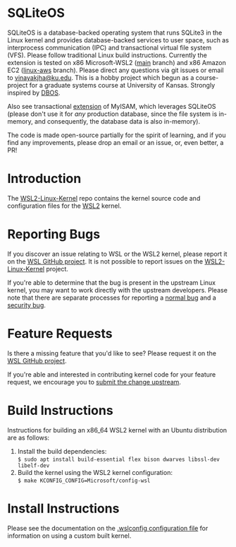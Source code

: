 # SQLiteOS

SQLiteOS is a database-backed operating system that runs SQLite3 in the Linux kernel and provides database-backed services to user space, such as interprocess communication (IPC) and transactional virtual file system (VFS). Please follow traditional Linux build instructions. Currently the extension is tested on x86 Microsoft-WSL2 ([main](https://github.com/realVinayak/SQLiteOS/tree/main) branch) and x86 Amazon EC2 ([linux-aws](https://github.com/realVinayak/SQLiteOS/tree/linux-aws) branch). Please direct any questions via git issues or email to vinayakjha@ku.edu. This is a hobby project which begun as a course-project for a graduate systems course at University of Kansas. Strongly inspired by [DBOS](https://dbos-project.github.io/).

Also see transactional [extension](https://github.com/realVinayak/mysql-server-isam) of MyISAM, which leverages SQLiteOS (please don't use it for _any_ production database, since the file system is in-memory, and consequently, the database data is also in-memory).

The code is made open-source partially for the spirit of learning, and if you find any improvements, please drop an email or an issue, or, even better, a PR!

# Introduction

The [WSL2-Linux-Kernel][wsl2-kernel] repo contains the kernel source code and
configuration files for the [WSL2][about-wsl2] kernel.

# Reporting Bugs

If you discover an issue relating to WSL or the WSL2 kernel, please report it on
the [WSL GitHub project][wsl-issue]. It is not possible to report issues on the
[WSL2-Linux-Kernel][wsl2-kernel] project.

If you're able to determine that the bug is present in the upstream Linux
kernel, you may want to work directly with the upstream developers. Please note
that there are separate processes for reporting a [normal bug][normal-bug] and
a [security bug][security-bug].

# Feature Requests

Is there a missing feature that you'd like to see? Please request it on the
[WSL GitHub project][wsl-issue].

If you're able and interested in contributing kernel code for your feature
request, we encourage you to [submit the change upstream][submit-patch].

# Build Instructions

Instructions for building an x86_64 WSL2 kernel with an Ubuntu distribution are
as follows:

1. Install the build dependencies:  
   `$ sudo apt install build-essential flex bison dwarves libssl-dev libelf-dev`
2. Build the kernel using the WSL2 kernel configuration:  
   `$ make KCONFIG_CONFIG=Microsoft/config-wsl`

# Install Instructions

Please see the documentation on the [.wslconfig configuration
file][install-inst] for information on using a custom built kernel.

[wsl2-kernel]:  https://github.com/microsoft/WSL2-Linux-Kernel
[about-wsl2]:   https://docs.microsoft.com/en-us/windows/wsl/about#what-is-wsl-2
[wsl-issue]:    https://github.com/microsoft/WSL/issues/new/choose
[normal-bug]:   https://www.kernel.org/doc/html/latest/admin-guide/bug-hunting.html#reporting-the-bug
[security-bug]: https://www.kernel.org/doc/html/latest/admin-guide/security-bugs.html
[submit-patch]: https://www.kernel.org/doc/html/latest/process/submitting-patches.html
[install-inst]: https://docs.microsoft.com/en-us/windows/wsl/wsl-config#configure-global-options-with-wslconfig
